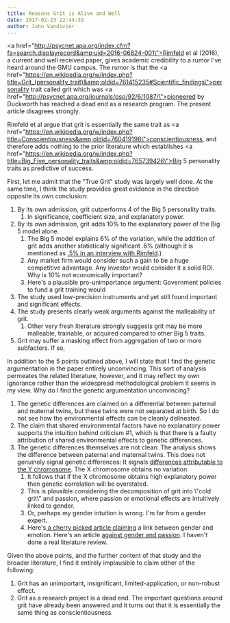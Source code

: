 ```yaml
---
title: Reasons Grit is Alive and Well
date: 2017-02-23 22:44:33
author: John Vandivier
---
```




<a href=\"http://psycnet.apa.org/index.cfm?fa=search.displayrecord&amp;uid=2016-06824-001\">Rimfeld et al (2016)</a>, a current and well received paper, gives academic credibility to a rumor I've heard around the GMU campus. The rumor is that the <a href=\"https://en.wikipedia.org/w/index.php?title=Grit_(personality_trait)&amp;oldid=761415235#Scientific_findings\">personality trait called grit</a> which was <a href=\"http://psycnet.apa.org/journals/psp/92/6/1087/\">pioneered by Duckworth</a> has reached a dead end as a research program. The present article disagrees strongly.

Rimfeld et al argue that grit is essentially the same trait as <a href=\"https://en.wikipedia.org/w/index.php?title=Conscientiousness&amp;oldid=760419198\">conscientiousness</a>, and therefore adds nothing to the prior literature which establishes <a href=\"https://en.wikipedia.org/w/index.php?title=Big_Five_personality_traits&amp;oldid=765739426\">Big 5 personality</a> traits as predictive of success.

First, let me admit that the \"True Grit\" study was largely well done. At the same time, I think the study provides great evidence in the direction opposite its own conclusion:
<ol>
 	<li>By its own admission, grit outperforms 4 of the Big 5 personality traits.
<ol>
 	<li>In significance, coefficient size, and explanatory power.</li>
</ol>
</li>
 	<li>By its own admission, grit adds 10% to the explanatory power of the Big 5 model alone.
<ol>
 	<li>The Big 5 model explains 6% of the variation, while the addition of grit adds another statistically significant .6% (although it is mentioned as <a href=\"https://www.youtube.com/watch?v=usP3KFsDloA\">.5% in an interview with Rimfeld</a>.)</li>
 	<li>Any market firm would consider such a gain to be a huge competitive advantage. Any investor would consider it a solid ROI. Why is 10% not economically important?</li>
 	<li>Here's a plausible pro-unimportance argument: Government policies to fund a grit training would</li>
</ol>
</li>
 	<li>The study used low-precision instruments and yet still found important and significant effects.</li>
 	<li>The study presents clearly weak arguments against the malleability of grit.
<ol>
 	<li>Other very fresh literature strongly suggests grit may be more malleable, trainable, or acquired compared to other Big 5 traits.</li>
</ol>
</li>
 	<li>Grit may suffer a masking effect from aggregation of two or more subfactors. If so,</li>
</ol>
In addition to the 5 points outlined above, I will state that I find the genetic argumentation in the paper entirely unconvincing. This sort of analysis permeates the related literature, however, and it may reflect my own ignorance rather than the widespread methodological problem it seems in my view. Why do I find the genetic argumentation unconvincing?
<ol>
 	<li>The genetic differences are claimed on a differential between paternal and maternal twins, but these twins were not separated at birth. So I do not see how the environmental effects can be cleanly delineated.</li>
 	<li>The claim that shared environmental factors have no explanatory power supports the intuition behind criticism #1, which is that there is a faulty attribution of shared environmental effects to genetic differences.</li>
 	<li>The genetic differences themselves are not clean: The analysis shows the difference between paternal and maternal twins. This does not genuinely signal genetic differences: It signals <a href=\"https://en.wikipedia.org/w/index.php?title=Y_chromosome&amp;oldid=766509165\">differences attributable to the Y chromosome</a>. The X chromosome obtains no variation.
<ol>
 	<li>It follows that if the X chromosome obtains high explanatory power then genetic correlation will be overstated.</li>
 	<li>This is plausible considering the decomposition of grit into \"cold grit\" and passion, where passion or emotional effects are intuitively linked to gender.</li>
 	<li>Or, perhaps my gender intuition is wrong. I'm far from a gender expert.</li>
 	<li>Here's<a href=\"http://www.dailymail.co.uk/femail/article-2665908/Big-boys-dont-cry-BUT-deep-theyre-emotional-women.html\"> a cherry picked article claiming</a> a link between gender and emotion. Here's an article <a href=\"https://sdtheory.s3.amazonaws.com/SDT/documents/2007_VallerandEtAl_JoP.pdf\">against gender and passion</a>. I haven't done a real literature review.</li>
</ol>
</li>
</ol>
Given the above points, and the further content of that study and the broader literature, I find it entirely implausible to claim either of the following:
<ol>
 	<li>Grit has an unimportant, insignificant, limited-application, or non-robust effect.</li>
 	<li>Grit as a research project is a dead end. The important questions around grit have already been answered and it turns out that it is essentially the same thing as conscientiousness.</li>
</ol>